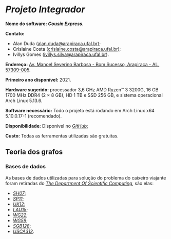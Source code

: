 # *Projeto Integrador*

**Nome do software: *Cousin Express***.

**Contato:**
  - Alan Duda (alan.duda@arapiraca.ufal.br);
  - Crislaine Costa (crislaine.costa@arapiraca.ufal.br);
  - Ivillys Gomes (ivillys.silva@arapiraca.ufal.br).

**Endereço:** 
[Av. Manoel Severino Barbosa - Bom Sucesso, Arapiraca - AL, 57309-005](https://www.google.com/maps/place/UFAL,+Campus+de+Arapiraca/@-9.7013428,-36.6880506,18z/data=!4m5!3m4!1s0x0:0xc680c05ae30667fc!8m2!3d-9.7012582!4d-36.6873613!5m1!1e2).

**Primeiro ano disponível:** 2021.

**Hardware sugerido:** processador 3,6 GHz AMD Ryzen™ 3 3200G, 16 GB 1700 MHz DDR4 (2 × 8 GB), HD 1 TB e SSD 256 GB, e sistema operacional Arch Linux 5.13.6.

**Software necessário:** Todo o projeto está rodando em Arch Linux x64 5.10.0.17-1 (recomendado).

**Disponibilidade:** Disponível no [*GitHub*](https://github.com/alanduda/Integrator_Project-UFAL);

**Custo:** Todas as ferramentas utilizadas são gratuitas.

<h2>Teoria dos grafos</h2>

<h3>Bases de dados</h3>

As bases de dados utilizadas para solução do problema do caixeiro viajante foram retiradas do [*The Department Of Scientific Computing*](https://people.sc.fsu.edu/~jburkardt/datasets/cities/cities.html), são elas:
 - [*SH07*](https://people.sc.fsu.edu/~jburkardt/datasets/cities/sh07_dist.txt);
 - [*SP11*](https://people.sc.fsu.edu/~jburkardt/datasets/cities/sp11_dist.txt);
 - [*UK12*](https://people.sc.fsu.edu/~jburkardt/datasets/cities/uk12_dist.txt);
 - [*LAU15*](https://people.sc.fsu.edu/~jburkardt/datasets/cities/lau15_dist.txt);
 - [*WG22*](https://people.sc.fsu.edu/~jburkardt/datasets/cities/wg22_dist.txt);
 - [*WG59*](https://people.sc.fsu.edu/~jburkardt/datasets/cities/wg59_dist.txt);
 - [*SGB128*](https://people.sc.fsu.edu/~jburkardt/datasets/cities/sgb128_dist.txt);
 - [*USCA312*](https://people.sc.fsu.edu/~jburkardt/datasets/cities/usca312_dist.txt).
